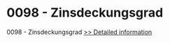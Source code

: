 # 0098 - Zinsdeckungsgrad
0098 - Zinsdeckungsgrad
[>> Detailed information](https://secure.shareit.com/shareit/product.html?productid=300915724&affiliateid=200057808)